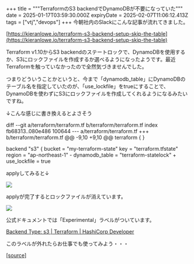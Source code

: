 +++
title = """TerraformのS3 backendでDynamoDBが不要になっていた"""
date = 2025-01-17T03:59:30.000Z
expiryDate = 2025-02-07T11:06:12.413Z
tags = ["vtj","devops"]
+++
今朝社内のSlackにこんな記事が流れてきました。

[https://kieranlowe.io/terraform-s3-backend-setup-skip-the-table](https://kieranlowe.io/terraform-s3-backend-setup-skip-the-table)

Terraform v1.10からS3 backendのステートロックで、DynamoDBを使用するか、S3にロックファイルを作成するか選べるようになったようです。最近Terraformを触っていなかったので全然気づきませんでした。

つまりどういうことかというと、今まで「dynamodb\_table」にDynamoDBのテーブル名を指定していたのが、「use\_lockfile」をtrueにすることで、DynamoDBを使わずにS3にロックファイルを作成してくれるようになるみたいですね。

↓こんな感じに書き換えるとよさそう

diff --git a/terraform/terraform.tf b/terraform/terraform.tf
index fb68313..080e486 100644
\--- a/terraform/terraform.tf
+++ b/terraform/terraform.tf
@@ -9,10 +9,10 @@ terraform {
   }
 
   backend "s3" {
     bucket         = "my-terraform-state"
     key            = "terraform.tfstate"
     region         = "ap-northeast-1"
\-    dynamodb\_table = "terraform-statelock"
\+    use\_lockfile   = true

applyしてみると↓

![](https://cdn-ak.f.st-hatena.com/images/fotolife/v/virtualtech/20250117/20250117125931.png)

applyが完了するとロックファイルが消えています。

![](https://cdn-ak.f.st-hatena.com/images/fotolife/v/virtualtech/20250117/20250117125934.png)

公式ドキュメントでは「Experimental」ラベルがついています。

[Backend Type: s3 | Terraform | HashiCorp Developer](https://developer.hashicorp.com/terraform/language/backend/s3#use_lockfile)

このラベルが外れたらお仕事でも使ってみよう・・・

[[source]](https://devops-blog.virtualtech.jp/entry/20250117/1737086370)
